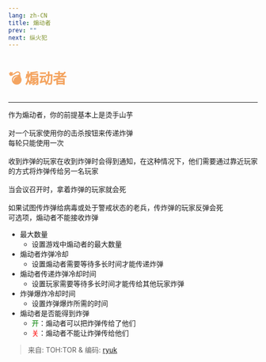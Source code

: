 ```yaml
---
lang: zh-CN
title: 煽动者
prev: ""
next: 纵火犯
---
```


# <font color="#F4A460">💣 <b>煽动者</b></font> <Badge text="Killing" type="tip" vertical="middle"/>

***

作为煽动者，你的前提基本上是烫手山芋<br><br>
对一个玩家使用你的击杀按钮来传递炸弹<br>
每轮只能使用一次<br><br>
收到炸弹的玩家在收到炸弹时会得到通知，在这种情况下，他们需要通过靠近玩家的方式将炸弹传给另一名玩家<br><br>
当会议召开时，拿着炸弹的玩家就会死<br><br>
如果试图传炸弹给病毒或处于警戒状态的老兵，传炸弹的玩家反弹会死<br>
可选项，煽动者不能接收炸弹

- 最大数量
  - 设置游戏中煽动者的最大数量
- 煽动者炸弹冷却
  - 设置煽动者需要等待多长时间才能传递炸弹
- 煽动者传递炸弹冷却时间
  - 设置玩家需要等待多长时间才能传给其他玩家炸弹
- 炸弹爆炸冷却时间
  - 设置炸弹爆炸所需的时间
- 煽动者是否能得到炸弹
  - <font color=green>开</font>：煽动者可以把炸弹传给了他们
  - <font color=red>关</font>：煽动者不能让炸弹传给他们

> 来自: TOH:TOR & 编码: [ryuk](#)
